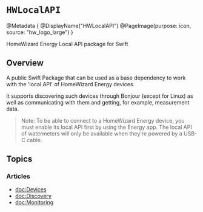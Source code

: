 # ``HWLocalAPI``

@Metadata {
    @DisplayName("HWLocalAPI")
    @PageImage(purpose: icon, source: "hw_logo_large")
}

HomeWizard Energy Local API package for Swift

## Overview

A public Swift Package that can be used as a base dependency to work
with the 'local API' of HomeWizard Energy devices.

It supports discovering such devices through Bonjour (except for Linux)
as well as communicating with them and getting, for example, measurement data.

> Note:
To be able to connect to a HomeWizard Energy device, you must enable its local API
first by using the Energy app. The local API of watermeters will only be available
when they're powered by a USB-C cable.

## Topics

### Articles

- <doc:Devices>
- <doc:Discovery>
- <doc:Monitoring>
